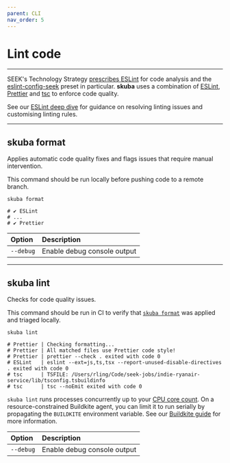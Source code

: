 ```yaml
---
parent: CLI
nav_order: 5
---
```


# Lint code

---

SEEK's Technology Strategy [prescribes ESLint] for code analysis and the [eslint-config-seek] preset in particular.
**skuba** uses a combination of [ESLint], [Prettier] and [tsc] to enforce code quality.

See our [ESLint deep dive] for guidance on resolving linting issues and customising linting rules.

---

## skuba format

Applies automatic code quality fixes and flags issues that require manual intervention.

This command should be run locally before pushing code to a remote branch.

```shell
skuba format

# ✔ ESLint
# ...
# ✔ Prettier
```

| Option    | Description                 |
| :-------- | :-------------------------- |
| `--debug` | Enable debug console output |

---

## skuba lint

Checks for code quality issues.

This command should be run in CI to verify that [`skuba format`] was applied and triaged locally.

```shell
skuba lint

# Prettier | Checking formatting...
# Prettier | All matched files use Prettier code style!
# Prettier | prettier --check . exited with code 0
# ESLint   | eslint --ext=js,ts,tsx --report-unused-disable-directives . exited with code 0
# tsc      | TSFILE: /Users/rling/Code/seek-jobs/indie-ryanair-service/lib/tsconfig.tsbuildinfo
# tsc      | tsc --noEmit exited with code 0
```

`skuba lint` runs processes concurrently up to your [CPU core count].
On a resource-constrained Buildkite agent,
you can limit it to run serially by propagating the `BUILDKITE` environment variable.
See our [Buildkite guide] for more information.

| Option    | Description                 |
| :-------- | :-------------------------- |
| `--debug` | Enable debug console output |

[`skuba format`]: #skuba-format
[buildkite guide]: ../deep-dives/buildkite.md
[cpu core count]: https://nodejs.org/api/os.html#os_os_cpus
[eslint deep dive]: ../deep-dives/eslint.md
[eslint-config-seek]: https://github.com/seek-oss/eslint-config-seek
[eslint]: https://eslint.org/
[prescribes eslint]: (https://tech-strategy.ssod.skinfra.xyz/docs/v1/technology.html#typescript)
[prettier]: https://prettier.io/
[tsc]: https://www.typescriptlang.org/docs/handbook/compiler-options.html
